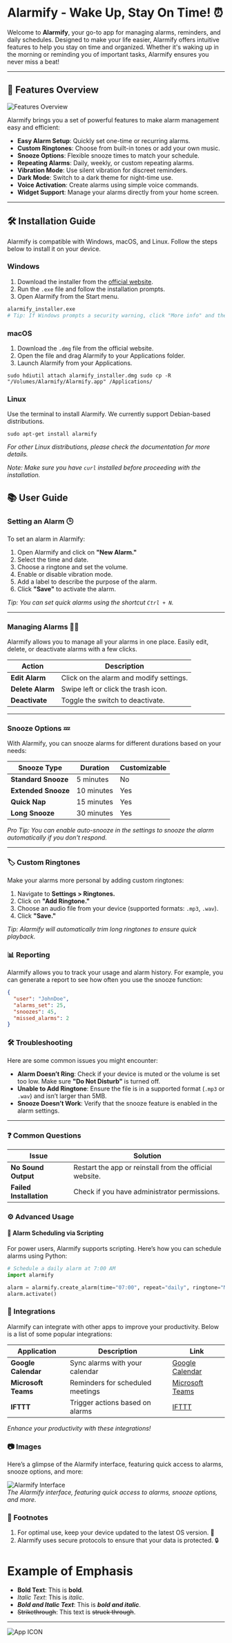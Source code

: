 
# Alarmify - Wake Up, Stay On Time! ⏰

Welcome to **Alarmify**, your go-to app for managing alarms, reminders, and daily schedules. Designed to make your life easier, Alarmify offers intuitive features to help you stay on time and organized. Whether it's waking up in the morning or reminding you of important tasks, Alarmify ensures you never miss a beat!

---

## 🌟 Features Overview

![Features Overview](features_overview.png)

Alarmify brings you a set of powerful features to make alarm management easy and efficient:

- **Easy Alarm Setup**: Quickly set one-time or recurring alarms.
- **Custom Ringtones**: Choose from built-in tones or add your own music.
- **Snooze Options**: Flexible snooze times to match your schedule.
- **Repeating Alarms**: Daily, weekly, or custom repeating alarms.
- **Vibration Mode**: Use silent vibration for discreet reminders.
- **Dark Mode**: Switch to a dark theme for night-time use.
- **Voice Activation**: Create alarms using simple voice commands.
- **Widget Support**: Manage your alarms directly from your home screen.

---

## 🛠️ Installation Guide

Alarmify is compatible with Windows, macOS, and Linux. Follow the steps below to install it on your device.

### Windows
1. Download the installer from the [official website](https://alarmify.com/download).
2. Run the `.exe` file and follow the installation prompts.
3. Open Alarmify from the Start menu.

```bash
alarmify_installer.exe
# Tip: If Windows prompts a security warning, click "More info" and then "Run anyway."
```

### macOS

1.  Download the `.dmg` file from the official website.
2.  Open the file and drag Alarmify to your Applications folder.
3.  Launch Alarmify from your Applications.



`sudo hdiutil attach alarmify_installer.dmg
sudo cp -R "/Volumes/Alarmify/Alarmify.app" /Applications/` 

### Linux

Use the terminal to install Alarmify. We currently support Debian-based distributions.

`sudo apt-get install alarmify` 

_For other Linux distributions, please check the documentation for more details._

_Note: Make sure you have `curl` installed before proceeding with the installation._

## 📚 User Guide

### Setting an Alarm 🕒
To set an alarm in Alarmify:

1. Open Alarmify and click on **"New Alarm."**
2. Select the time and date.
3. Choose a ringtone and set the volume.
4. Enable or disable vibration mode.
5. Add a label to describe the purpose of the alarm.
6. Click **"Save"** to activate the alarm.

*Tip: You can set quick alarms using the shortcut `Ctrl + N`.* 

---

### Managing Alarms 🧑‍💻
Alarmify allows you to manage all your alarms in one place. Easily edit, delete, or deactivate alarms with a few clicks.

| Action        | Description                                   |
|---------------|-----------------------------------------------|
| **Edit Alarm**    | Click on the alarm and modify settings.       |
| **Delete Alarm**  | Swipe left or click the trash icon.           |
| **Deactivate**    | Toggle the switch to deactivate.             |

---

### Snooze Options 💤
With Alarmify, you can snooze alarms for different durations based on your needs:

| Snooze Type      | Duration   | Customizable |
|------------------|------------|--------------|
| **Standard Snooze**  | 5 minutes  | No           |
| **Extended Snooze**  | 10 minutes | Yes          |
| **Quick Nap**        | 15 minutes | Yes          |
| **Long Snooze**      | 30 minutes | Yes          |

*Pro Tip: You can enable auto-snooze in the settings to snooze the alarm automatically if you don't respond.*

---

### 🏷️ Custom Ringtones
Make your alarms more personal by adding custom ringtones:

1. Navigate to **Settings > Ringtones.**
2. Click on **"Add Ringtone."**
3. Choose an audio file from your device (supported formats: `.mp3`, `.wav`).
4. Click **"Save."**

*Tip: Alarmify will automatically trim long ringtones to ensure quick playback.*

### 📊 Reporting
Alarmify allows you to track your usage and alarm history. For example, you can generate a report to see how often you use the snooze function:

```json
{
  "user": "JohnDoe",
  "alarms_set": 25,
  "snoozes": 45,
  "missed_alarms": 2
}
```

### 🛠️ Troubleshooting
Here are some common issues you might encounter:

- **Alarm Doesn’t Ring**: Check if your device is muted or the volume is set too low. Make sure **"Do Not Disturb"** is turned off.
- **Unable to Add Ringtone**: Ensure the file is in a supported format (`.mp3` or `.wav`) and isn’t larger than 5MB.
- **Snooze Doesn’t Work**: Verify that the snooze feature is enabled in the alarm settings.

---

### ❓ Common Questions

| Issue              | Solution                                           |
|--------------------|----------------------------------------------------|
| **No Sound Output**    | Restart the app or reinstall from the official website. |
| **Failed Installation** | Check if you have administrator permissions.     |


### ⚙️ Advanced Usage

#### 📝 Alarm Scheduling via Scripting
For power users, Alarmify supports scripting. Here’s how you can schedule alarms using Python:

```python
# Schedule a daily alarm at 7:00 AM
import alarmify

alarm = alarmify.create_alarm(time="07:00", repeat="daily", ringtone="Morning_Bird.mp3")
alarm.activate()
```
### 🔗 Integrations
Alarmify can integrate with other apps to improve your productivity. Below is a list of some popular integrations:

| Application         | Description                           | Link                   |
|---------------------|---------------------------------------|------------------------|
| **Google Calendar**  | Sync alarms with your calendar       | [Google Calendar](https://calendar.google.com) |
| **Microsoft Teams**  | Reminders for scheduled meetings     | [Microsoft Teams](https://teams.microsoft.com) |
| **IFTTT**           | Trigger actions based on alarms      | [IFTTT](https://ifttt.com) |

*Enhance your productivity with these integrations!*

### 📷 Images
Here’s a glimpse of the Alarmify interface, featuring quick access to alarms, snooze options, and more:

![Alarmify Interface](alarmify_interface.png)  
*The Alarmify interface, featuring quick access to alarms, snooze options, and more.*
### 📜 Footnotes
1. For optimal use, keep your device updated to the latest OS version. 🔄
2. Alarmify uses secure protocols to ensure that your data is protected. 🔒

# Example of Emphasis

- **Bold Text**: This is **bold**.
- *Italic Text*: This is *italic*.
- ***Bold and Italic Text***: This is ***bold and italic***.
- ~~Strikethrough~~: This text is ~~struck through~~.




---
![App ICON](images.png)